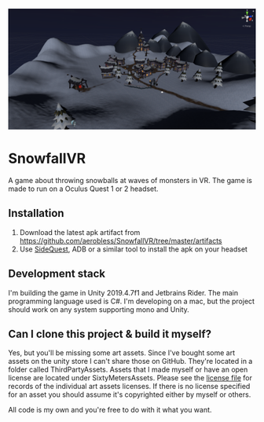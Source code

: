 ![SnowfallVR Viewport Screenshot](https://github.com/aerobless/SnowfallVR/raw/master/screenshots/unity_viewport-Screenshot%202020-12-06%20at%2009.38.25.png)

# SnowfallVR

A game about throwing snowballs at waves of monsters in VR. The game is made to run on a Oculus Quest 1 or 2 headset.

## Installation

1. Download the latest apk artifact from https://github.com/aerobless/SnowfallVR/tree/master/artifacts
2. Use [SideQuest](https://sidequestvr.com/), ADB or a similar tool to install the apk on your headset


## Development stack

I'm building the game in Unity 2019.4.7f1 and Jetbrains Rider. The main programming language used is C#. I'm developing on a mac, but the project should work on any system supporting mono and Unity.

## Can I clone this project & build it myself?

Yes, but you'll be missing some art assets. Since I've bought some art assets on the unity store I can't share those on GitHub. They're located in a folder called ThirdPartyAssets. Assets that I made myself or have an open license are located under SixtyMetersAssets. Please see the [license file](https://github.com/aerobless/SnowfallVR/blob/master/SnowfallVR/Assets/SixtyMetersAssets/licenses.md) for records of the individual art assets licenses. If there is no license specified for an asset you should assume it's copyrighted either by myself or others.

All code is my own and you're free to do with it what you want.